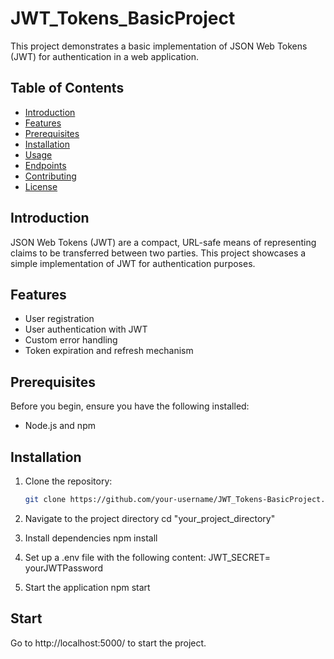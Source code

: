 # JWT_Tokens_BasicProject
This project demonstrates a basic implementation of JSON Web Tokens (JWT) for authentication in a web application.

## Table of Contents

- [Introduction](#introduction)
- [Features](#features)
- [Prerequisites](#prerequisites)
- [Installation](#installation)
- [Usage](#usage)
- [Endpoints](#endpoints)
- [Contributing](#contributing)
- [License](#license)

## Introduction
JSON Web Tokens (JWT) are a compact, URL-safe means of representing claims to be transferred between two parties. This project showcases a simple implementation of JWT for authentication purposes.

## Features
- User registration
- User authentication with JWT
- Custom error handling
- Token expiration and refresh mechanism

## Prerequisites

Before you begin, ensure you have the following installed:
- Node.js and npm

## Installation

1. Clone the repository:

   ```bash
   git clone https://github.com/your-username/JWT_Tokens-BasicProject.git
2. Navigate to the project directory
    cd "your_project_directory"
3. Install dependencies
    npm install
4. Set up a .env file with the following content:
    JWT_SECRET= yourJWTPassword
5. Start the application
    npm start
   
## Start
Go to http://localhost:5000/ to start the project.
